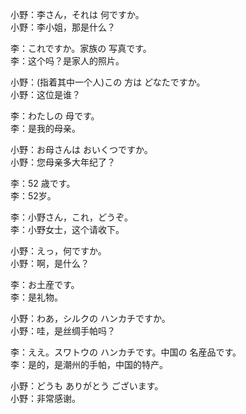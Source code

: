 小野：李さん，それは 何ですか。  
小野：李小姐，那是什么？  

李：これですか。家族の 写真です。  
李：这个吗？是家人的照片。  

小野：(指着其中一个人)この 方は どなたですか。  
小野：这位是谁？  

李：わたしの 母です。  
李：是我的母亲。  

小野：お母さんは おいくつですか。  
小野：您母亲多大年纪了？  

李：52 歳です。  
李：52岁。  

李：小野さん，これ，どうぞ。  
李：小野女士，这个请收下。  

小野：えっ，何ですか。  
小野：啊，是什么？  

李：お土産です。  
李：是礼物。  

小野：わあ，シルクの ハンカチですか。  
小野：哇，是丝绸手帕吗？  

李：ええ。スワトウの ハンカチです。中国の 名産品です。  
李：是的，是潮州的手帕，中国的特产。  

小野：どうも ありがとう ございます。  
小野：非常感谢。
